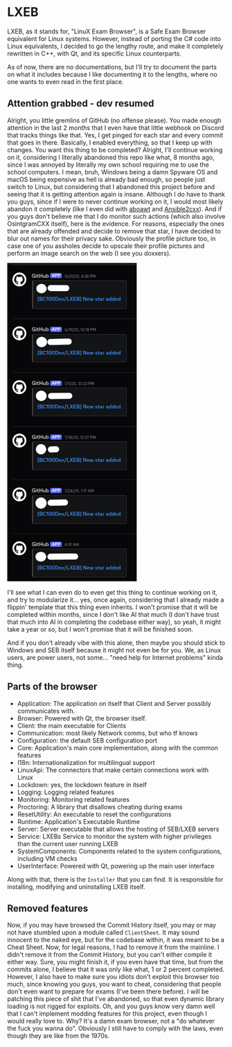 # LXEB
LXEB, as it stands for, "LinuX Exam Browser", is a Safe Exam Browser equivalent for Linux
systems. However, instead of porting the C# code into Linux equivalents, I decided to go
the lengthy route, and make it completely rewritten in C++, with Qt, and its specific Linux
counterparts.

As of now, there are no documentations, but I'll try to document the parts on what it
includes because I like documenting it to the lengths, where no one wants to even read in
the first place.

## Attention grabbed - dev resumed
Alright, you little gremlins of GitHub (no offense please). You made enough attention in the
last 2 months that I even have that little webhook on Discord that tracks things like that.
Yes, I get pinged for each star and every commit that goes in there. Basically, I enabled
everything, so that I keep up with changes. You want this thing to be completed? Alright,
I'll continue working on it, considering I literally abandoned this repo like what, 8 months
ago, since I was annoyed by literally my own school requiring me to use the school computers.
I mean, bruh, Windows being a damn Spyware OS and macOS being expensive as hell is already bad
enough, so people just switch to Linux, but considering that I abandoned this project before
and seeing that it is getting attention again is insane. Although I do have to thank you guys,
since if I were to never continue working on it, I would most likely abandon it completely
(like I even did with [aboawt](https://github.com/BC100Dev/aboawt) and
[Ansible2cxx](https://github.com/BC100Dev/ansible2cxx)). And if you guys don't believe me
that I do monitor such actions (which also involve OsintgramCXX itself), here is the evidence.
For reasons, especially the ones that are already offended and decide to remove that star,
I have decided to blur out names for their privacy sake. Obviously the profile picture too,
in case one of you assholes decide to upscale their profile pictures and perform an image
search on the web (I see you doxxers).

![Discord Webhook Pings](Docs/Images/DiscordWebhookReference.png)

I'll see what I can even do to even get this thing to continue working on it, and try to 
modularize it... yes, once again, considering that I already made a flippin' template that
this thing even inherits. I won't promise that it will be completed within months, since I
don't like AI that much (I don't have trust that much into AI in completing the codebase
either way), so yeah, it might take a year or so, but I won't promise that it will be finished
soon.

And if you don't already vibe with this alone, then maybe you should stick to Windows and SEB
itself because it might not even be for you. We, as Linux users, are power users, not some...
"need help for Internet problems" kinda thing.

## Parts of the browser
- Application: The application on itself that Client and Server possibly communicates with.
- Browser: Powered with Qt, the browser itself.
- Client: the main executable for Clients
- Communication: most likely Network comms, but who tf knows
- Configuration: the default SEB configuration port
- Core: Application's main core implementation, along with the common features
- I18n: Internationalization for multilingual support
- LinuxApi: The connectors that make certain connections work with Linux
- Lockdown: yes, the lockdown feature in itself
- Logging: Logging related features
- Monitoring: Monitoring related features
- Proctoring: A library that disallows cheating during exams
- ResetUtility: An executable to reset the configurations
- Runtime: Application's Executable Runtime
- Server: Server executable that allows the hosting of SEB/LXEB servers
- Service: LXEBs Service to monitor the system with higher privileges than the
  current user running LXEB
- SystemComponents: Components related to the system configurations, including VM checks
- UserInterface: Powered with Qt, powering up the main user interface

Along with that, there is the `Installer` that you can find. It is responsible for installing,
modifying and uninstalling LXEB itself.

## Removed features
Now, if you may have browsed the Commit History itself, you may or may not have stumbled upon
a module called `ClientSheet`. It may sound innocent to the naked eye, but for the codebase
within, it was meant to be a Cheat Sheet. Now, for legal reasons, I had to remove it from the
mainline. I didn't remove it from the Commit History, but you can't either compile it either
way. Sure, you might finish it, if you even have that time, but from the commits alone, I
believe that it was only like what, 1 or 2 percent completed. However, I also have to make
sure you idiots don't exploit this browser too much, since knowing you guys, you want to
cheat, considering that people don't even want to prepare for exams (I've been there before).
I will be patching this piece of shit that I've abandoned, so that even dynamic library
loading is not rigged for exploits. Oh, and you guys know very damn well that I can't
implement modding features for this project, even though I would really love to. Why? It's a
damn exam browser, not a "do whatever the fuck you wanna do". Obviously I still have to comply
with the laws, even though they are like from the 1970s.